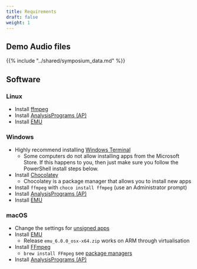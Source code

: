 ```yaml
---
title: Requirements
draft: false
weight: 1
---
```


## Demo Audio files

{{% include "../shared/symposium_data.md" %}}


## Software

### Linux

- Install [ffmpeg](https://www.tecmint.com/install-ffmpeg-in-linux/)
- Install [AnalysisPrograms (AP)](https://ap.qut.ecoacoustics.info/basics/installing.html?tabs=windows)
- Install [EMU](https://github.com/QutEcoacoustics/emu/blob/master/docs/installing.md)

### Windows

- Highly recommend installing  [Windows Terminal](https://apps.microsoft.com/store/detail/windows-terminal/9N0DX20HK701?hl=en-au&gl=au)
  - Some computers do not allow installing apps from the Microsoft Store.
    If this happens to you, then just make sure you follow the PowerShell
    install steps below.
- Install [Chocolatey](https://community.chocolatey.org/courses/installation/installing?method=installing-chocolatey)
  - Chocolatey is a package manager that allows you to install new apps
- Install `ffmpeg` with `choco install ffmpeg` (use an Administrator prompt)
- Install [AnalysisPrograms (AP)](https://ap.qut.ecoacoustics.info/basics/installing.html?tabs=windows)
- Install [EMU](https://github.com/QutEcoacoustics/emu/blob/master/docs/installing.md)

### macOS

- Change the settings for [unsigned apps](../../../help-centre/software/unsigned)
- Install [EMU](https://github.com/QutEcoacoustics/emu/blob/master/docs/installing.md)
  - Release `emu_6.0.0_osx-x64.zip` works on ARM through virtualisation
- Install [FFmpeg](https://pigtou.com/install-ffmpeg-on-mac/)
  - `brew install FFmpeg` see [package managers](../../../help-centre/software/package-manager) 
- Install [AnalysisPrograms (AP)](https://ap.qut.ecoacoustics.info/basics/installing.html)